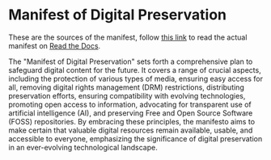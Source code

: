 # Manifest of Digital Preservation

These are the sources of the manifest, follow [this link](https://manifest-of-digital-preservation.readthedocs.io/en/latest/) to read the actual manifest on [Read the Docs](https://readthedocs.org/).

The "Manifest of Digital Preservation" sets forth a comprehensive plan to safeguard digital content for the future. It covers a range of crucial aspects, including the protection of various types of media, ensuring easy access for all, removing digital rights management (DRM) restrictions, distributing preservation efforts, ensuring compatibility with evolving technologies, promoting open access to information, advocating for transparent use of artificial intelligence (AI), and preserving Free and Open Source Software (FOSS) repositories. By embracing these principles, the manifesto aims to make certain that valuable digital resources remain available, usable, and accessible to everyone, emphasizing the significance of digital preservation in an ever-evolving technological landscape.
